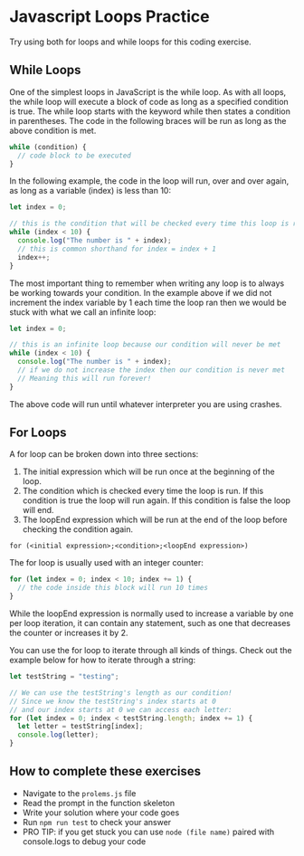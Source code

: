 # Javascript Loops Practice

Try using both for loops and while loops for this coding exercise. 

## While Loops

One of the simplest loops in JavaScript is the while loop. As with all loops, the while loop will execute a block of code as long as a specified condition is true. The while loop starts with the keyword while then states a condition in parentheses. The code in the following braces will be run as long as the above condition is met.

```JavaScript
while (condition) {
  // code block to be executed
}
```

In the following example, the code in the loop will run, over and over again, as long as a variable (index) is less than 10:

```JavaScript
let index = 0;

// this is the condition that will be checked every time this loop is run
while (index < 10) {
  console.log("The number is " + index);
  // this is common shorthand for index = index + 1
  index++;
}
```

The most important thing to remember when writing any loop is to always be working towards your condition. In the example above if we did not increment the index variable by 1 each time the loop ran then we would be stuck with what we call an infinite loop:

```JavaScript
let index = 0;

// this is an infinite loop because our condition will never be met
while (index < 10) {
  console.log("The number is " + index);
  // if we do not increase the index then our condition is never met
  // Meaning this will run forever!
}
```

The above code will run until whatever interpreter you are using crashes.

## For Loops

A for loop can be broken down into three sections:

1. The initial expression which will be run once at the beginning of the loop.
2. The condition which is checked every time the loop is run. If this condition is true the loop will run again. If this condition is false the loop will end.
3. The loopEnd expression which will be run at the end of the loop before checking the condition again.

`for (<initial expression>;<condition>;<loopEnd expression>)`

The for loop is usually used with an integer counter:

```JavaScript
for (let index = 0; index < 10; index += 1) {
  // the code inside this block will run 10 times
}
```

While the loopEnd expression is normally used to increase a variable by one per loop iteration, it can contain any statement, such as one that decreases the counter or increases it by 2.

You can use the for loop to iterate through all kinds of things. Check out the example below for how to iterate through a string:

```JavaScript
let testString = "testing";

// We can use the testString's length as our condition!
// Since we know the testString's index starts at 0
// and our index starts at 0 we can access each letter:
for (let index = 0; index < testString.length; index += 1) {
  let letter = testString[index];
  console.log(letter);
}
```

## How to complete these exercises

* Navigate to the `prolems.js` file
* Read the prompt in the function skeleton
* Write your solution where your code goes
* Run `npm run test` to check your answer
* PRO TIP: if you get stuck you can use `node (file name)` paired with console.logs to debug your code
